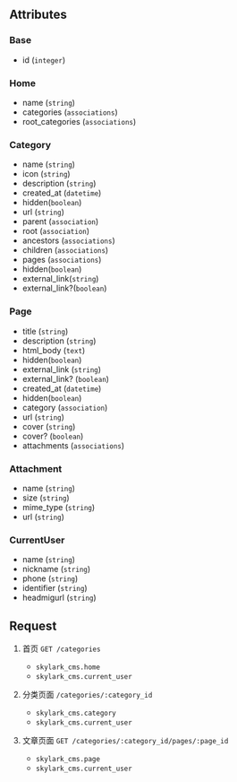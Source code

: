 ## Attributes
### Base
- id (`integer`)

### Home
- name (`string`)
- categories (`associations`)
- root_categories (`associations`)

### Category
- name (`string`)
- icon (`string`)
- description (`string`)
- created_at (`datetime`)
- hidden(`boolean`)
- url (`string`)
- parent (`association`)
- root (`association`)
- ancestors (`associations`)
- children (`associations`)
- pages (`associations`)
- hidden(`boolean`)
- external_link(`string`)
- external_link?(`boolean`)

### Page
- title (`string`)
- description (`string`)
- html_body (`text`)
- hidden(`boolean`)
- external_link (`string`)
- external_link? (`boolean`)
- created_at (`datetime`)
- hidden(`boolean`)
- category (`association`)
- url (`string`)
- cover (`string`)
- cover? (`boolean`)
- attachments (`associations`)

### Attachment
- name (`string`)
- size (`string`)
- mime_type (`string`)
- url (`string`)

### CurrentUser
- name (`string`)
- nickname (`string`)
- phone (`string`)
- identifier (`string`)
- headmigurl (`string`)

## Request

1. 首页 `GET /categories`
    - `skylark_cms.home`
    - `skylark_cms.current_user`

1. 分类页面 `/categories/:category_id`
    - `skylark_cms.category`
    - `skylark_cms.current_user`

1. 文章页面 `GET /categories/:category_id/pages/:page_id`
    - `skylark_cms.page`
    - `skylark_cms.current_user`
